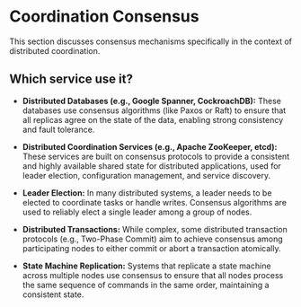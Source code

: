 # Coordination Consensus

This section discusses consensus mechanisms specifically in the context of distributed coordination.

## Which service use it?



-   **Distributed Databases (e.g., Google Spanner, CockroachDB):** These databases use consensus algorithms (like Paxos or Raft) to ensure that all replicas agree on the state of the data, enabling strong consistency and fault tolerance.

-   **Distributed Coordination Services (e.g., Apache ZooKeeper, etcd):** These services are built on consensus protocols to provide a consistent and highly available shared state for distributed applications, used for leader election, configuration management, and service discovery.

-   **Leader Election:** In many distributed systems, a leader needs to be elected to coordinate tasks or handle writes. Consensus algorithms are used to reliably elect a single leader among a group of nodes.

-   **Distributed Transactions:** While complex, some distributed transaction protocols (e.g., Two-Phase Commit) aim to achieve consensus among participating nodes to either commit or abort a transaction atomically.

-   **State Machine Replication:** Systems that replicate a state machine across multiple nodes use consensus to ensure that all nodes process the same sequence of commands in the same order, maintaining a consistent state.
